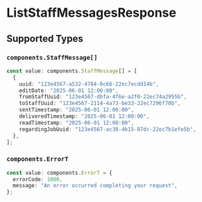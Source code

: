 # ListStaffMessagesResponse


## Supported Types

### `components.StaffMessage[]`

```typescript
const value: components.StaffMessage[] = [
  {
    uuid: "123e4567-a532-4784-8c66-22ec7ecdd14b",
    editDate: "2025-06-01 12:00:00",
    fromStaffUuid: "123e4567-dbfa-4f6e-a2f0-22ec74a2955b",
    toStaffUuid: "123e4567-2114-4a73-be33-22ec7296f70b",
    sentTimestamp: "2025-06-01 12:00:00",
    deliveredTimestamp: "2025-06-01 12:00:00",
    readTimestamp: "2025-06-01 12:00:00",
    regardingJobUuid: "123e4567-ac38-4b15-87dc-22ec7b1efe5b",
  },
];
```

### `components.ErrorT`

```typescript
const value: components.ErrorT = {
  errorCode: 1000,
  message: "An error occurred completing your request",
};
```

